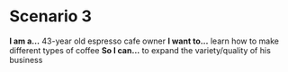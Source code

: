 # Scenario 3

**I am a…** 43-year old espresso cafe owner
**I want to…** learn how to make different types of coffee  **So I can…** to expand the variety/quality of his business

